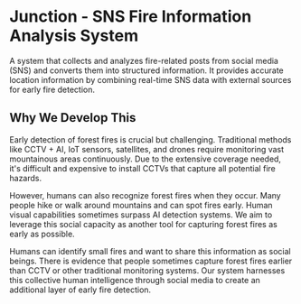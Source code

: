 # Junction - SNS Fire Information Analysis System

A system that collects and analyzes fire-related posts from social media (SNS) and converts them into structured information. It provides accurate location information by combining real-time SNS data with external sources for early fire detection.

## Why We Develop This

Early detection of forest fires is crucial but challenging. Traditional methods like CCTV + AI, IoT sensors, satellites, and drones require monitoring vast mountainous areas continuously. Due to the extensive coverage needed, it's difficult and expensive to install CCTVs that capture all potential fire hazards.

However, humans can also recognize forest fires when they occur. Many people hike or walk around mountains and can spot fires early. Human visual capabilities sometimes surpass AI detection systems. We aim to leverage this social capacity as another tool for capturing forest fires as early as possible.

Humans can identify small fires and want to share this information as social beings. There is evidence that people sometimes capture forest fires earlier than CCTV or other traditional monitoring systems. Our system harnesses this collective human intelligence through social media to create an additional layer of early fire detection.
